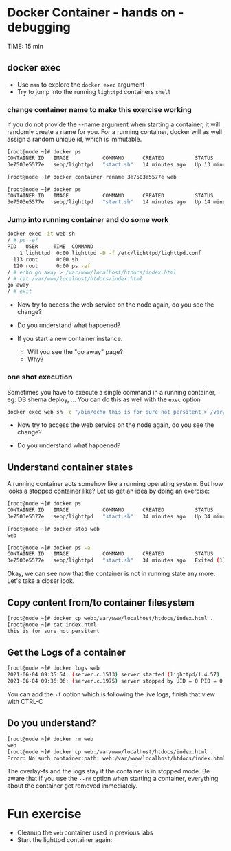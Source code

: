 # Docker Container - hands on - debugging
TIME: 15 min

## docker exec
* Use `man` to explore the `docker exec` argument
* Try to jump into the running `lighttpd` containers `shell`

### change container name to make this exercise working
If you do not provide the --name argument when starting a container, it will randomly create a name for you.
For a running container, docker will as well assign a random unique id, which is immutable.
```bash
[root@node ~]# docker ps
CONTAINER ID   IMAGE           COMMAND      CREATED          STATUS          PORTS                               NAMES
3e7503e5577e   sebp/lighttpd   "start.sh"   14 minutes ago   Up 13 minutes   0.0.0.0:80->80/tcp, :::80->80/tcp   nice_swanson

[root@node ~]# docker container rename 3e7503e5577e web

[root@node ~]# docker ps
CONTAINER ID   IMAGE           COMMAND      CREATED          STATUS          PORTS                               NAMES
3e7503e5577e   sebp/lighttpd   "start.sh"   14 minutes ago   Up 14 minutes   0.0.0.0:80->80/tcp, :::80->80/tcp   web
```


### Jump into running container and do some work
```bash
docker exec -it web sh
/ # ps -ef
PID   USER     TIME  COMMAND
    1 lighttpd  0:00 lighttpd -D -f /etc/lighttpd/lighttpd.conf
  113 root      0:00 sh
  120 root      0:00 ps -ef
/ # echo go away > /var/www/localhost/htdocs/index.html
/ # cat /var/www/localhost/htdocs/index.html
go away
/ # exit
```

* Now try to access the web service on the node again, do you see the change?

* Do you understand what happened?

* If you start a new container instance.
	* Will you see the "go away" page?
	* Why?

### one shot execution
Sometimes you have to execute a single command in a running container, eg: DB shema deploy, ...
You can do this as well with the `exec` option
```bash
docker exec web sh -c "/bin/echo this is for sure not persitent > /var/www/localhost/htdocs/index.html"
```

* Now try to access the web service on the node again, do you see the change?

* Do you understand what happened?

## Understand container states
A running container acts somehow like a running operating system. But how looks a stopped container like?
Let us get an idea by doing an exercise:

```bash
[root@node ~]# docker ps
CONTAINER ID   IMAGE           COMMAND      CREATED          STATUS          PORTS                               NAMES
3e7503e5577e   sebp/lighttpd   "start.sh"   34 minutes ago   Up 34 minutes   0.0.0.0:80->80/tcp, :::80->80/tcp   web

[root@node ~]# docker stop web
web

[root@node ~]# docker ps -a
CONTAINER ID   IMAGE           COMMAND      CREATED          STATUS                      PORTS     NAMES
3e7503e5577e   sebp/lighttpd   "start.sh"   34 minutes ago   Exited (1) 25 seconds ago             web
```
Okay, we can see now that the container is not in running state any more.
Let's take a closer look.

## Copy content from/to container filesystem
```bash
[root@node ~]# docker cp web:/var/www/localhost/htdocs/index.html .
[root@node ~]# cat index.html 
this is for sure not persitent
```
## Get the Logs of a container
```bash
[root@node ~]# docker logs web
2021-06-04 09:35:54: (server.c.1513) server started (lighttpd/1.4.57)
2021-06-04 09:36:06: (server.c.1975) server stopped by UID = 0 PID = 0
```
You can add the `-f` option which is following the live logs, finish that view with CTRL-C

## Do you understand?
```bash
[root@node ~]# docker rm web
web
[root@node ~]# docker cp web:/var/www/localhost/htdocs/index.html .
Error: No such container:path: web:/var/www/localhost/htdocs/index.html
```
The overlay-fs and the logs stay if the container is in stopped mode.
Be aware that if you use the `--rm` option when starting a container, everything about the container get removed immediately.

# Fun exercise
* Cleanup the `web` container used in previous labs
* Start the lighttpd container again:

<!--stackedit_data:
eyJoaXN0b3J5IjpbMjA0OTU2MDMyOCwtNTU1Mjk1MzM2LC0xOT
A4ODM4NjkyXX0=
-->